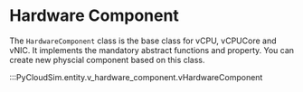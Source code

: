# Hardware Component

The `HardwareComponent` class is the base class for vCPU, vCPUCore and vNIC. It implements the mandatory abstract functions and property. You can create new physcial component based on this class.

:::PyCloudSim.entity.v_hardware_component.vHardwareComponent
